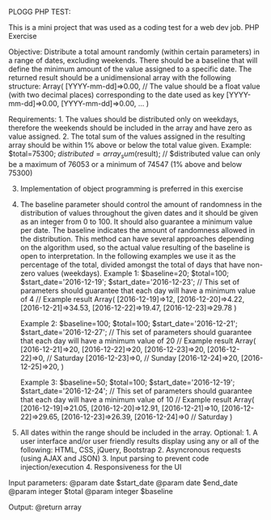 PLOGG PHP TEST:

This is a mini project that was used as a coding test for a web dev job. PHP Exercise

Objective: Distribute a total amount randomly (within certain parameters) in a range of dates, excluding weekends. There should be a baseline that will define the minimum amount of the value assigned to a specific date. The returned result should be a unidimensional array with the following structure: Array( [YYYY-mm-dd]=>0.00, // The value should be a float value (with two decimal places) corresponding to the date used as key [YYYY-mm-dd]=>0.00, [YYYY-mm-dd]=>0.00, ... )

Requirements: 1. The values should be distributed only on weekdays, therefore the weekends should be included in the array and have zero as value assigned. 2. The total sum of the values assigned in the resulting array should be within 1% above or below the total value given. Example: $total=75300; $distributed=array_sum($result); // $distributed value can only be a maximum of 76053 or a minimum of 74547 (1% above and below 75300)

3. Implementation of object programming is preferred in this exercise
4. The baseline parameter should control the amount of randomness in the distribution of values throughout the given dates and it should be given as an integer from 0 to 100. It should also guarantee a minimum value per date. The baseline indicates the amount of randomness allowed in the distribution. This method can have several approaches depending on the algorithm used, so the actual value resulting of the baseline is open to interpretation. In the following examples we use it as the percentage of the total, divided amongst the total of days that have non-zero values (weekdays).
	Example 1:
		$baseline=20;
		$total=100;
		$start_date='2016-12-19';
		$start_date='2016-12-23';
		// This set of parameters should guarantee that each day will have a minimum value of 4
		// Example result
			Array(
				[2016-12-19]=>12,
				[2016-12-20]=>4.22,
				[2016-12-21]=>34.53,
				[2016-12-22]=>19.47,
				[2016-12-23]=>29.78
			)

	Example 2:
		$baseline=100;
		$total=100;
		$start_date='2016-12-21';
		$start_date='2016-12-27';
		// This set of parameters should guarantee that each day will have a minimum value of 20
		// Example result
			Array(
				[2016-12-21]=>20,
				[2016-12-22]=>20,
				[2016-12-23]=>20,
				[2016-12-22]=>0,	// Saturday
				[2016-12-23]=>0,	// Sunday
				[2016-12-24]=>20,
				[2016-12-25]=>20,
			)

	Example 3:
		$baseline=50;
		$total=100;
		$start_date='2016-12-19';
		$start_date='2016-12-24';
		// This set of parameters should guarantee that each day will have a minimum value of 10
		// Example result
			Array(
				[2016-12-19]=>21.05,
				[2016-12-20]=>12.91,
				[2016-12-21]=>10,
				[2016-12-22]=>29.65,
				[2016-12-23]=>26.39,
				[2016-12-24]=>0		// Saturday
			)

5. All dates within the range should be included in the array.
Optional: 1. A user interface and/or user friendly results display using any or all of the following: HTML, CSS, jQuery, Bootstrap 2. Asyncronous requests (using AJAX and JSON) 3. Input parsing to prevent code injection/execution 4. Responsiveness for the UI

Input parameters: @param	date	$start_date @param	date	$end_date @param	integer	$total @param	integer	$baseline

Output: @return	array
